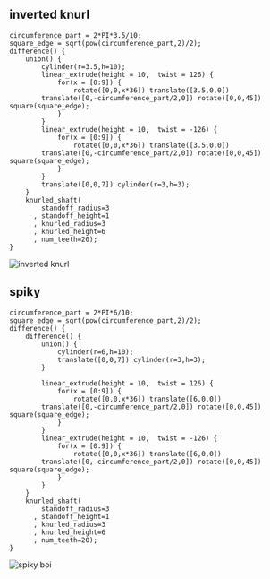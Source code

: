 ## inverted knurl
```scad
circumference_part = 2*PI*3.5/10;
square_edge = sqrt(pow(circumference_part,2)/2);
difference() {
    union() {
        cylinder(r=3.5,h=10);
        linear_extrude(height = 10,  twist = 126) {
            for(x = [0:9]) {
                rotate([0,0,x*36]) translate([3.5,0,0]) 
        translate([0,-circumference_part/2,0]) rotate([0,0,45]) square(square_edge);
            }
        }
        linear_extrude(height = 10,  twist = -126) {
            for(x = [0:9]) {
                rotate([0,0,x*36]) translate([3.5,0,0])
        translate([0,-circumference_part/2,0]) rotate([0,0,45]) square(square_edge);
            }
        }
        translate([0,0,7]) cylinder(r=3,h=3);
    }
    knurled_shaft(
        standoff_radius=3
      , standoff_height=1
      , knurled_radius=3
      , knurled_height=6
      , num_teeth=20);
}
```

![inverted knurl](https://cdn.discordapp.com/attachments/794700507448475679/795819049392275486/Screenshot_2021-01-05_at_00.58.53.png)

## spiky
```scad
circumference_part = 2*PI*6/10;
square_edge = sqrt(pow(circumference_part,2)/2);
difference() {
    difference() {
        union() {
            cylinder(r=6,h=10);
            translate([0,0,7]) cylinder(r=3,h=3);
        }

        linear_extrude(height = 10,  twist = 126) {
            for(x = [0:9]) {
                rotate([0,0,x*36]) translate([6,0,0]) 
        translate([0,-circumference_part/2,0]) rotate([0,0,45]) square(square_edge);
            }
        }
        linear_extrude(height = 10,  twist = -126) {
            for(x = [0:9]) {
                rotate([0,0,x*36]) translate([6,0,0])
        translate([0,-circumference_part/2,0]) rotate([0,0,45]) square(square_edge);
            }
        }
    }
    knurled_shaft(
        standoff_radius=3
      , standoff_height=1
      , knurled_radius=3
      , knurled_height=6
      , num_teeth=20);
}
```

![spiky boi](https://cdn.discordapp.com/attachments/794700507448475679/795820743942340608/Screenshot_2021-01-05_at_01.06.31.png)

